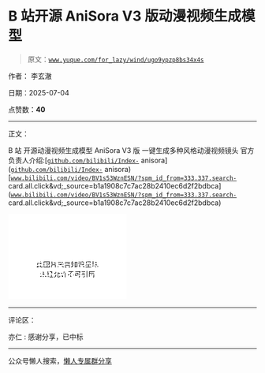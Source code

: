 # B 站开源 AniSora V3 版动漫视频生成模型

> 原文：[`www.yuque.com/for_lazy/wind/ugo9ypzp8bs34x4s`](https://www.yuque.com/for_lazy/wind/ugo9ypzp8bs34x4s)

作者： 李玄澈

日期：2025-07-04

点赞数：**40**

* * *

正文：

B 站 开源动漫视频生成模型 AniSora V3 版 一键生成多种风格动漫视频镜头
官方负责人介绍:[[`github.com/bilibili/Index-`](https://github.com/bilibili/Index-) anisora]([`github.com/bilibili/Index-`](https://github.com/bilibili/Index-) anisora)[[`www.bilibili.com/video/BV1s53WznESN/?spm_id_from=333.337.search-`](https://www.bilibili.com/video/BV1s53WznESN/?spm_id_from=333.337.search-) card.all.click&vd;_source=b1a1908c7c7ac28b2410ec6d2f2bdbca]([`www.bilibili.com/video/BV1s53WznESN/?spm_id_from=333.337.search-`](https://www.bilibili.com/video/BV1s53WznESN/?spm_id_from=333.337.search-) card.all.click&vd;_source=b1a1908c7c7ac28b2410ec6d2f2bdbca)

![](img/527113233c532c39962be29cc7a29746.png "None")

* * *

评论区：

亦仁 : 感谢分享，已中标

* * *

公众号懒人搜索，[懒人专属群分享](https://lazybook.fun/#/blog/group)